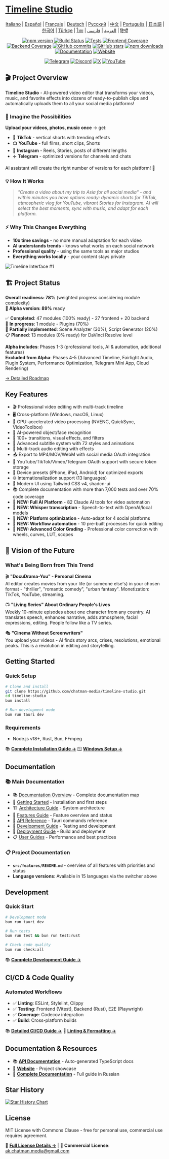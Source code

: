 # [Timeline Studio](https://chatman-media.github.io/timeline-studio/)

<div align="center">

[Italiano](README.it.md) | [Español](README.es.md) | [Français](README.fr.md) | [Deutsch](README.de.md) | [Русский](README.ru.md) | [中文](README.zh.md) | [Português](README.pt.md) | [日本語](README.ja.md) | [한국어](README.ko.md) | [Türkçe](README.tr.md) | [ไทย](README.th.md) | [العربية](README.ar.md) | [فارسی](README.fa.md) | [हिन्दी](README.hi.md)

[![npm version](https://img.shields.io/npm/v/timeline-studio.svg?style=for-the-badge)](https://www.npmjs.com/package/timeline-studio)
[![Build Status](https://img.shields.io/github/actions/workflow/status/chatman-media/timeline-studio/build.yml?style=for-the-badge&label=build)](https://github.com/chatman-media/timeline-studio/actions/workflows/build.yml)
[![Tests](https://img.shields.io/github/actions/workflow/status/chatman-media/timeline-studio/test-and-coverage.yml?style=for-the-badge&label=tests)](https://github.com/chatman-media/timeline-studio/actions/workflows/test-and-coverage.yml)
[![Frontend Coverage](https://img.shields.io/codecov/c/github/chatman-media/timeline-studio?style=for-the-badge&label=frontend&flag=frontend)](https://codecov.io/gh/chatman-media/timeline-studio)
[![Backend Coverage](https://img.shields.io/codecov/c/github/chatman-media/timeline-studio?style=for-the-badge&label=backend&flag=rust)](https://codecov.io/gh/chatman-media/timeline-studio)
[![GitHub commits](https://img.shields.io/github/commit-activity/m/chatman-media/timeline-studio?style=for-the-badge&label=commits)](https://github.com/chatman-media/timeline-studio/graphs/commit-activity)
[![GitHub stars](https://img.shields.io/github/stars/chatman-media/timeline-studio?style=for-the-badge)](https://github.com/chatman-media/timeline-studio/stargazers)
[![npm downloads](https://img.shields.io/npm/dm/timeline-studio?style=for-the-badge&label=npm%20downloads)](https://www.npmjs.com/package/timeline-studio)
[![Documentation](https://img.shields.io/badge/read-docs-blue?style=for-the-badge)](https://chatman-media.github.io/timeline-studio/api-docs/)
[![Website](https://img.shields.io/badge/visit-website-brightgreen?style=for-the-badge&logo=globe&logoColor=white)](https://chatman-media.github.io/timeline-studio/)

[![Telegram](https://img.shields.io/badge/Join%20Group-Telegram-2CA5E0?style=for-the-badge&logo=telegram&logoColor=white)](https://t.me/timelinestudio)
[![Discord](https://img.shields.io/badge/Chat-on%20Discord-5865F2?style=for-the-badge&logo=discord&logoColor=white)](https://discord.gg/gwJUYxck)
[![X](https://img.shields.io/badge/Follow-@chatman-000000?style=for-the-badge&logo=x&logoColor=white)](https://x.com/chatman_media)
[![YouTube](https://img.shields.io/badge/Subscribe-YouTube-FF0000?style=for-the-badge&logo=youtube&logoColor=white)](https://www.youtube.com/@chatman-media)

</div>

## 🎬 Project Overview

**Timeline Studio** - AI-powered video editor that transforms your videos, music, and favorite effects into dozens of ready-to-publish clips and automatically uploads them to all your social media platforms!

### 🚀 Imagine the Possibilities

**Upload your videos, photos, music once** → get:
- 📱 **TikTok** - vertical shorts with trending effects
- 📺 **YouTube** - full films, short clips, Shorts
- 📸 **Instagram** - Reels, Stories, posts of different lengths
- ✈️ **Telegram** - optimized versions for channels and chats

AI assistant will create the right number of versions for each platform! 🤖

### 💡 How It Works

> *"Create a video about my trip to Asia for all social media" - and within minutes you have options ready: dynamic shorts for TikTok, atmospheric vlog for YouTube, vibrant Stories for Instagram. AI will select the best moments, sync with music, and adapt for each platform.*

### ⚡ Why This Changes Everything

- **10x time savings** - no more manual adaptation for each video
- **AI understands trends** - knows what works on each social network
- **Professional quality** - using the same tools as major studios
- **Everything works locally** - your content stays private

![Timeline Interface #1](/public/screen3.png)

## 🏗️ Project Status

**Overall readiness: 78%** (weighted progress considering module complexity)  
**🎯 Alpha version: 89%** ready

✅ **Completed**: 47 modules (100% ready) - 27 frontend + 20 backend  
🔄 **In progress**: 1 module - Plugins (70%)  
🔧 **Partially implemented**: Scene Analyzer (30%), Script Generator (20%)  
📋 **Planned**: 13 modules (0% ready) for DaVinci Resolve level

**Alpha includes**: Phases 1-3 (professional tools, AI & automation, additional features)  
**Excluded from Alpha**: Phases 4-5 (Advanced Timeline, Fairlight Audio, Plugin System, Performance Optimization, Telegram Mini App, Cloud Rendering)

[→ Detailed Roadmap](docs-ru/10-roadmap/README.md)

## Key Features

- 🎬 Professional video editing with multi-track timeline
- 🖥️ Cross-platform (Windows, macOS, Linux)
- 🚀 GPU-accelerated video processing (NVENC, QuickSync, VideoToolbox)
- 🤖 AI-powered object/face recognition
- 🎨 100+ transitions, visual effects, and filters
- 📝 Advanced subtitle system with 72 styles and animations
- 🎵 Multi-track audio editing with effects
- 📤 Export to MP4/MOV/WebM with social media OAuth integration
- 🔐 YouTube/TikTok/Vimeo/Telegram OAuth support with secure token storage
- 📱 Device presets (iPhone, iPad, Android) for optimized exports
- 🌐 Internationalization support (13 languages)
- 🎨 Modern UI using Tailwind CSS v4, shadcn-ui
- 📚 Complete documentation with more than 7,000 tests and over 70% code coverage
- 🧠 **NEW: Full AI Platform** - 82 Claude AI tools for video automation
- 🎤 **NEW: Whisper transcription** - Speech-to-text with OpenAI/local models
- 📱 **NEW: Platform optimization** - Auto-adapt for 4 social platforms
- 🤖 **NEW: Workflow automation** - 10 pre-built processes for quick editing
- 🎨 **NEW: Advanced Color Grading** - Professional color correction with wheels, curves, LUT, scopes

## 🔮 Vision of the Future

### What's Being Born from This Trend

🎬 **"DocuDrama-You" - Personal Cinema**  
AI editor creates movies from your life (or someone else's) in your chosen format - "thriller", "romantic comedy", "urban fantasy". Monetization: TikTok, YouTube, streaming.

📺 **"Living Series" About Ordinary People's Lives**  
Weekly 10-minute episodes about one character from any country. AI translates speech, enhances narrative, adds atmosphere, facial expressions, editing. People follow like a TV series.

🎭 **"Cinema Without Screenwriters"**  
You upload your videos - AI finds story arcs, crises, resolutions, emotional peaks. This is a revolution in editing and storytelling.

## Getting Started

### Quick Setup

```bash
# Clone and install
git clone https://github.com/chatman-media/timeline-studio.git
cd timeline-studio
bun install

# Run development mode
bun run tauri dev
```

### Requirements
- Node.js v18+, Rust, Bun, FFmpeg

📚 **[Complete Installation Guide →](docs-ru/01-getting-started/README.md)**
🪟 **[Windows Setup →](docs-ru/06-deployment/platforms/windows-build.md)**

## Documentation

### 📚 Main Documentation

- 📚 [Documentation Overview](docs-ru/README.md) - Complete documentation map
- 🚀 [Getting Started](docs-ru/01-getting-started/README.md) - Installation and first steps
- 🏗️ [Architecture Guide](docs-ru/02-architecture/README.md) - System architecture
- 🎯 [Features Guide](docs-ru/03-features/README.md) - Feature overview and status
- 📡 [API Reference](docs-ru/04-api-reference/README.md) - Tauri commands reference
- 🧪 [Development Guide](docs-ru/05-development/README.md) - Testing and development
- 🚀 [Deployment Guide](docs-ru/06-deployment/README.md) - Build and deployment
- 📋 [User Guides](docs-ru/07-guides/README.md) - Performance and best practices

### 📋 Project Documentation

- **`src/features/README.md`** - overview of all features with priorities and status
- **Language versions**: Available in 15 languages via the switcher above

## Development

### Quick Start

```bash
# Development mode
bun run tauri dev

# Run tests
bun run test && bun run test:rust

# Check code quality
bun run check:all
```

📚 **[Complete Development Guide →](docs-ru/05-development/README.md)**

## CI/CD & Code Quality

### Automated Workflows
- ✅ **Linting**: ESLint, Stylelint, Clippy
- ✅ **Testing**: Frontend (Vitest), Backend (Rust), E2E (Playwright)
- ✅ **Coverage**: Codecov integration
- ✅ **Build**: Cross-platform builds

📚 **[Detailed CI/CD Guide →](docs-ru/06-deployment/README.md)**
🔧 **[Linting & Formatting →](docs-ru/05-development/linting-and-formatting.md)**

## Documentation & Resources

- 📚 [**API Documentation**](https://chatman-media.github.io/timeline-studio/api-docs/) - Auto-generated TypeScript docs
- 🚀 [**Website**](https://chatman-media.github.io/timeline-studio/) - Project showcase
- 📖 [**Complete Documentation**](docs-ru/README.md) - Full guide in Russian

## Star History
<a href="https://www.star-history.com/#chatman-media/timeline-studio&Date">
 <picture>
   <source media="(prefers-color-scheme: dark)" srcset="https://api.star-history.com/svg?repos=chatman-media/timeline-studio&type=Date&theme=dark" />
   <source media="(prefers-color-scheme: light)" srcset="https://api.star-history.com/svg?repos=chatman-media/timeline-studio&type=Date" />
   <img alt="Star History Chart" src="https://api.star-history.com/svg?repos=chatman-media/timeline-studio&type=Date" />
 </picture>
</a>

## License

MIT License with Commons Clause - free for personal use, commercial use requires agreement.

📄 **[Full License Details →](docs-ru/10-legal/license.md)** | 📧 **Commercial License**: ak.chatman.media@gmail.com
